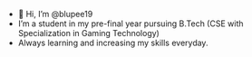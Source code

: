 - 👋 Hi, I’m @blupee19
- I’m a student in my pre-final year pursuing B.Tech (CSE with Specialization in Gaming Technology)
- Always learning and increasing my skills everyday.

<!---
blupee19/blupee19 is a ✨ special ✨ repository because its `README.md` (this file) appears on your GitHub profile.
You can click the Preview link to take a look at your changes.
--->
